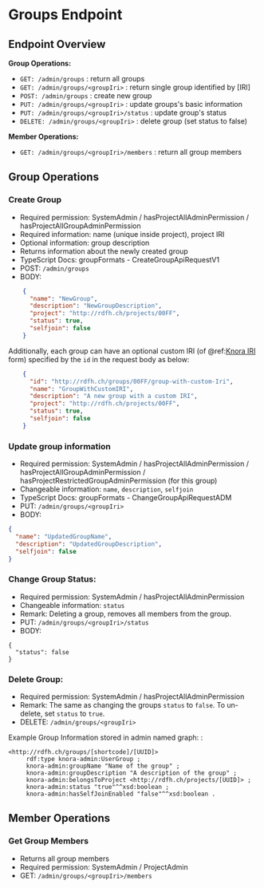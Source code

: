 <!---
Copyright © 2015-2019 the contributors (see Contributors.md).

This file is part of Knora.

Knora is free software: you can redistribute it and/or modify
it under the terms of the GNU Affero General Public License as published
by the Free Software Foundation, either version 3 of the License, or
(at your option) any later version.

Knora is distributed in the hope that it will be useful,
but WITHOUT ANY WARRANTY; without even the implied warranty of
MERCHANTABILITY or FITNESS FOR A PARTICULAR PURPOSE.  See the
GNU Affero General Public License for more details.

You should have received a copy of the GNU Affero General Public
License along with Knora.  If not, see <http://www.gnu.org/licenses/>.
-->

# Groups Endpoint

## Endpoint Overview

**Group Operations:**

- `GET: /admin/groups` : return all groups
- `GET: /admin/groups/<groupIri>` : return single group identified by [IRI]
- `POST: /admin/groups` : create new group
- `PUT: /admin/groups/<groupIri>` : update groups's basic information
- `PUT: /admin/groups/<groupIri>/status` : update group's status
- `DELETE: /admin/groups/<groupIri>` : delete group (set status to false)

**Member Operations:**

- `GET: /admin/groups/<groupIri>/members` : return all group members


## Group Operations

### Create Group

- Required permission: SystemAdmin / hasProjectAllAdminPermission
/ hasProjectAllGroupAdminPermission
- Required information: name (unique inside project), project IRI
- Optional information: group description
- Returns information about the newly created group
- TypeScript Docs: groupFormats - CreateGroupApiRequestV1
- POST: `/admin/groups`
- BODY:

```json
    {
      "name": "NewGroup",
      "description": "NewGroupDescription",
      "project": "http://rdfh.ch/projects/00FF",
      "status": true,
      "selfjoin": false
    }
```

Additionally, each group can have an optional custom IRI (of @ref:[Knora IRI](../api-v2/knora-iris.md#iris-for-data) form) 
specified by the `id` in the request body as below:

```json
    { 
      "id": "http://rdfh.ch/groups/00FF/group-with-custom-Iri",  
      "name": "GroupWithCustomIRI",
      "description": "A new group with a custom IRI",
      "project": "http://rdfh.ch/projects/00FF",
      "status": true,
      "selfjoin": false
    }
```

### Update group information

- Required permission: SystemAdmin / hasProjectAllAdminPermission
/ hasProjectAllGroupAdminPermission /
hasProjectRestrictedGroupAdminPermission (for this group)
- Changeable information: `name`, `description`, `selfjoin`
- TypeScript Docs: groupFormats - ChangeGroupApiRequestADM
- PUT: `/admin/groups/<groupIri>`
- BODY:

```json
{
  "name": "UpdatedGroupName",
  "description": "UpdatedGroupDescription",
  "selfjoin": false
}
```

### Change Group Status:

- Required permission: SystemAdmin / hasProjectAllAdminPermission
- Changeable information: `status`
- Remark: Deleting a group, removes all members from the group.
- PUT: `/admin/groups/<groupIri>/status`
- BODY:

```
{
  "status": false
}
```

### Delete Group:

- Required permission: SystemAdmin / hasProjectAllAdminPermission
- Remark: The same as changing the groups `status` to
`false`. To un-delete, set `status` to `true`.
- DELETE: `/admin/groups/<groupIri>`

Example Group Information stored in admin named graph: :

```
<http://rdfh.ch/groups/[shortcode]/[UUID]>
     rdf:type knora-admin:UserGroup ;
     knora-admin:groupName "Name of the group" ;
     knora-admin:groupDescription "A description of the group" ;
     knora-admin:belongsToProject <http://rdfh.ch/projects/[UUID]> ;
     knora-admin:status "true"^^xsd:boolean ;
     knora-admin:hasSelfJoinEnabled "false"^^xsd:boolean .
```

## Member Operations

### Get Group Members

- Returns all group members
- Required permission: SystemAdmin / ProjectAdmin
- GET: `/admin/groups/<groupIri>/members`